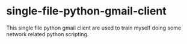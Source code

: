 # single-file-python-gmail-client
This single file python gmail client are used to train myself doing some network related python scripting.
